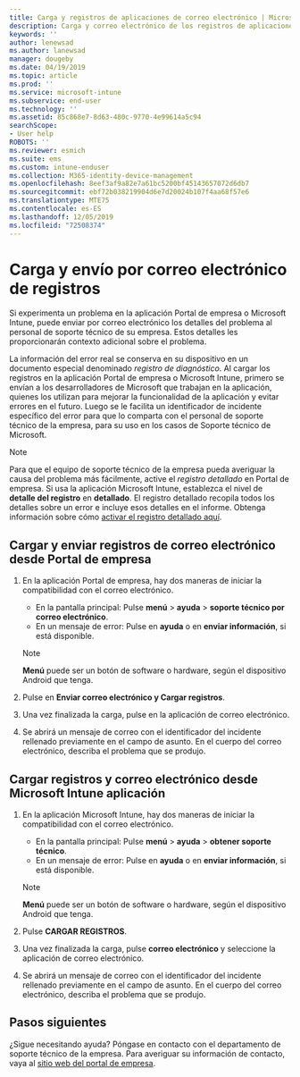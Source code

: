```yaml
---
title: Carga y registros de aplicaciones de correo electrónico | Microsoft Docs
description: Carga y correo electrónico de los registros de aplicaciones de Intune
keywords: ''
author: lenewsad
ms.author: lanewsad
manager: dougeby
ms.date: 04/19/2019
ms.topic: article
ms.prod: ''
ms.service: microsoft-intune
ms.subservice: end-user
ms.technology: ''
ms.assetid: 85c868e7-8d63-480c-9770-4e99614a5c94
searchScope:
- User help
ROBOTS: ''
ms.reviewer: esmich
ms.suite: ems
ms.custom: intune-enduser
ms.collection: M365-identity-device-management
ms.openlocfilehash: 8eef3af9a82e7a61bc5200bf45143657072d6db7
ms.sourcegitcommit: ebf72b038219904d6e7d20024b107f4aa68f57e6
ms.translationtype: MTE75
ms.contentlocale: es-ES
ms.lasthandoff: 12/05/2019
ms.locfileid: "72508374"
---
```

# <a name="upload-and-email-logs"></a>Carga y envío por correo electrónico de registros  

Si experimenta un problema en la aplicación Portal de empresa o Microsoft Intune, puede enviar por correo electrónico los detalles del problema al personal de soporte técnico de su empresa. Estos detalles les proporcionarán contexto adicional sobre el problema.  

La información del error real se conserva en su dispositivo en un documento especial denominado _registro de diagnóstico_. Al cargar los registros en la aplicación Portal de empresa o Microsoft Intune, primero se envían a los desarrolladores de Microsoft que trabajan en la aplicación, quienes los utilizan para mejorar la funcionalidad de la aplicación y evitar errores en el futuro. Luego se le facilita un identificador de incidente específico del error para que lo comparta con el personal de soporte técnico de la empresa, para su uso en los casos de Soporte técnico de Microsoft.  

> [!Note]
> Para que el equipo de soporte técnico de la empresa pueda averiguar la causa del problema más fácilmente, active el _registro detallado_ en Portal de empresa. Si usa la aplicación Microsoft Intune, establezca el nivel de **detalle del registro** en **detallado**. El registro detallado recopila todos los detalles sobre un error e incluye esos detalles en el informe. Obtenga información sobre cómo [activar el registro detallado aquí](use-verbose-logging-to-help-your-it-administrator-fix-device-issues-android.md).  

## <a name="upload-and-email-logs-from-company-portal"></a>Cargar y enviar registros de correo electrónico desde Portal de empresa  

1. En la aplicación Portal de empresa, hay dos maneras de iniciar la compatibilidad con el correo electrónico.
    * En la pantalla principal: Pulse **menú** > **ayuda** > **soporte técnico por correo electrónico**.  
    * En un mensaje de error: Pulse en **ayuda** o en **enviar información**, si está disponible.  

    > [!NOTE]
    > **Menú** puede ser un botón de software o hardware, según el dispositivo Android que tenga.  

3. Pulse en **Enviar correo electrónico y Cargar registros**.  
4. Una vez finalizada la carga, pulse en la aplicación de correo electrónico. 
5. Se abrirá un mensaje de correo con el identificador del incidente rellenado previamente en el campo de asunto. En el cuerpo del correo electrónico, describa el problema que se produjo.    


## <a name="upload-and-email-logs-from-microsoft-intune-app"></a>Cargar registros y correo electrónico desde Microsoft Intune aplicación   

1. En la aplicación Microsoft Intune, hay dos maneras de iniciar la compatibilidad con el correo electrónico.  
    * En la pantalla principal: Pulse **menú** > **ayuda** > **obtener soporte técnico**.  
    * En un mensaje de error: Pulse en **ayuda** o en **enviar información**, si está disponible.  

    > [!NOTE]
    > **Menú** puede ser un botón de software o hardware, según el dispositivo Android que tenga.

3. Pulse **CARGAR REGISTROS**.  
4. Una vez finalizada la carga, pulse **correo electrónico** y seleccione la aplicación de correo electrónico.  
5. Se abrirá un mensaje de correo con el identificador del incidente rellenado previamente en el campo de asunto. En el cuerpo del correo electrónico, describa el problema que se produjo.  

## <a name="next-steps"></a>Pasos siguientes  

¿Sigue necesitando ayuda? Póngase en contacto con el departamento de soporte técnico de la empresa. Para averiguar su información de contacto, vaya al [sitio web del portal de empresa](https://go.microsoft.com/fwlink/?linkid=2010980).
